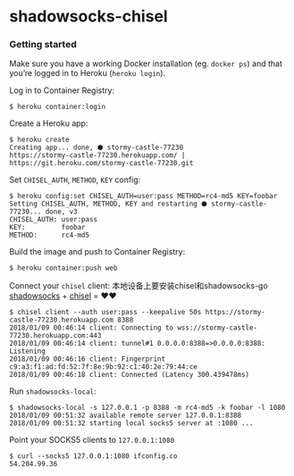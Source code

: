 shadowsocks-chisel
==================

### Getting started

Make sure you have a working Docker installation (eg. `docker ps`) and that you’re logged in to Heroku (`heroku login`).

Log in to Container Registry:

```
$ heroku container:login
```

Create a Heroku app:

```
$ heroku create
Creating app... done, ⬢ stormy-castle-77230
https://stormy-castle-77230.herokuapp.com/ | https://git.heroku.com/stormy-castle-77230.git
```

Set `CHISEL_AUTH`, `METHOD`, `KEY` config:

```
$ heroku config:set CHISEL_AUTH=user:pass METHOD=rc4-md5 KEY=foobar
Setting CHISEL_AUTH, METHOD, KEY and restarting ⬢ stormy-castle-77230... done, v3
CHISEL_AUTH: user:pass
KEY:         foobar
METHOD:      rc4-md5
```

Build the image and push to Container Registry:

```
$ heroku container:push web
```

Connect your `chisel` client:
本地设备上要安装chisel和shadowsocks-go
[shadowsocks](https://github.com/shadowsocks/shadowsocks-go) + [chisel](https://github.com/jpillora/chisel) = ❤❤

```
$ chisel client --auth user:pass --keepalive 50s https://stormy-castle-77230.herokuapp.com 8388
2018/01/09 00:46:14 client: Connecting to wss://stormy-castle-77230.herokuapp.com:443
2018/01/09 00:46:14 client: tunnel#1 0.0.0.0:8388=>0.0.0.0:8388: Listening
2018/01/09 00:46:16 client: Fingerprint c9:a3:f1:ad:fd:52:7f:8e:9b:92:c1:40:2e:79:44:ce
2018/01/09 00:46:18 client: Connected (Latency 300.439478ms)
```

Run `shadowsocks-local`:

```
$ shadowsocks-local -s 127.0.0.1 -p 8388 -m rc4-md5 -k foobar -l 1080
2018/01/09 00:51:32 available remote server 127.0.0.1:8388
2018/01/09 00:51:32 starting local socks5 server at :1080 ...
```

Point your SOCKS5 clients to `127.0.0.1:1080`

```
$ curl --socks5 127.0.0.1:1080 ifconfig.co
54.204.99.36
```
